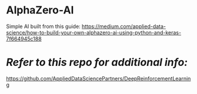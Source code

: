 ﻿# AlphaZero-AI
Simple AI built from this guide:
https://medium.com/applied-data-science/how-to-build-your-own-alphazero-ai-using-python-and-keras-7f664945c188

# *Refer to this repo for additional info:*

https://github.com/AppliedDataSciencePartners/DeepReinforcementLearning
